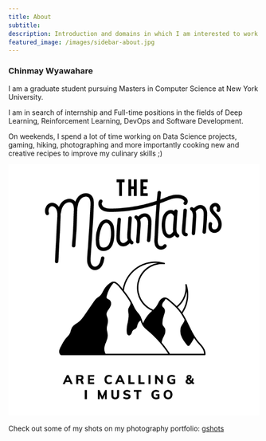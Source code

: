 ```yaml
---
title: About
subtitle: 
description: Introduction and domains in which I am interested to work in
featured_image: /images/sidebar-about.jpg
---
```


### Chinmay Wyawahare

I am a graduate student pursuing Masters in Computer Science at New York University. 

I am in search of internship and Full-time positions in the fields of Deep Learning, Reinforcement Learning, DevOps and Software Development.

On weekends, I spend a lot of time working on Data Science projects, gaming, hiking, photographing and more importantly cooking new and creative recipes to improve my culinary skills ;)

![](/images/mountains.png)

Check out some of my shots on my photography portfolio: [gshots](https://gandalf1819.github.io/photography)